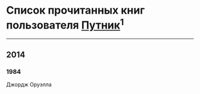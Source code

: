 # Список прочитанных книг пользователя [Путник](http://vk.com/id373709)<sup>1</sup>
---

## 2014

### 1984
Джордж Оруэлла



